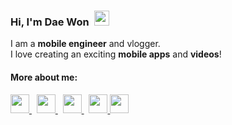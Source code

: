 ### Hi, I'm Dae Won&nbsp;&nbsp;<img src="https://raw.githubusercontent.com/MartinHeinz/MartinHeinz/master/wave.gif" width="24">

I am a <strong>mobile engineer</strong> and vlogger.<br/>
I love creating an exciting <strong>mobile apps</strong> and <strong>videos</strong>!

#### More about me:

<a href="https://youtube.com/dkchannelgaming?sub_confirmation=1" target="_blank">
  <img src="https://www.flaticon.com/svg/static/icons/svg/187/187209.svg" width="30" height="30">
</a>
&nbsp;
<a href="https://www.linkedin.com/in/dw2kim/" target="_blank" >
  <img src="https://www.flaticon.com/svg/static/icons/svg/145/145807.svg" width="30" height="30" >
</a>
&nbsp;
<a href="https://www.daewonkim.ca/" target="_blank">
  <img src="https://www.flaticon.com/svg/static/icons/svg/3681/3681921.svg" width="30" height="30">
</a>
&nbsp;
<a href="https://www.daewonstudio.com/" target="_blank">
  <img src="https://www.flaticon.com/svg/static/icons/svg/3616/3616049.svg" width="30" height="30">
</a>

<a href="https://dw2kim.medium.com/" target="_blank">
  <img src="https://www.flaticon.com/premium-icon/icons/svg/3670/3670098.svg" width="30" height="30">
</a>

